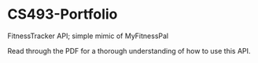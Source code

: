 # CS493-Portfolio
FitnessTracker API; simple mimic of MyFitnessPal

Read through the PDF for a thorough understanding of how to use this API.
